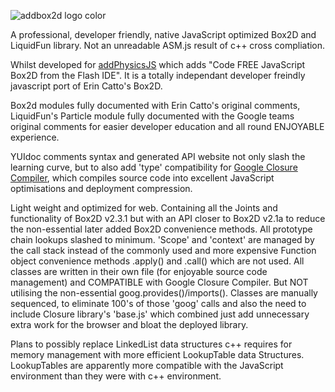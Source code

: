 ![addbox2d logo color](https://cloud.githubusercontent.com/assets/8098454/12345206/c4156d7c-bb99-11e5-961a-69064c6aae31.png)

A professional, developer friendly, native JavaScript optimized Box2D and LiquidFun library.
Not an unreadable ASM.js result of c++ cross compliation.

Whilst developed for [addPhysicsJS](https://github.com/SmartArtsStudio/addPhysicsJS) which adds "Code FREE JavaScript Box2D
from the Flash IDE". It is a totally independant developer freindly javascript port of Erin Catto's Box2D.

Box2d modules fully documented with Erin Catto's original comments, LiquidFun's Particle module fully documented with the 
Google teams original comments for easier developer education and all round ENJOYABLE experience.

YUIdoc comments syntax and generated API website not only slash the learning curve, but to also add 'type' compatibility 
for [Google Closure Compiler](https://github.com/google/closure-compiler), which compiles source code into excellent JavaScript optimisations and deployment compression.

Light weight and optimized for web. Containing all the Joints and functionality of Box2D v2.3.1 but with an API closer 
to Box2D v2.1a to reduce the non-essential later added Box2D convenience methods. All prototype chain lookups 
slashed to minimum. 'Scope' and 'context' are managed by the call stack instead of the commonly used and more expensive 
Function object convenience methods .apply() and .call() which are not used. All classes are written in their own file 
(for enjoyable source code management) and COMPATIBLE with Google Closure Compiler. But NOT utilising the non-essential
goog.provides()/imports(). Classes are manually sequenced, to eliminate 100's of those 'goog' calls and also the need to
include Closure library's 'base.js' which combined just add unnecessary extra work for the browser and bloat the deployed
library.

Plans to possibly replace LinkedList data structures c++ requires for memory management with more efficient LookupTable data
Structures. LookupTables are apparently more compatible with the JavaScript environment than they were with c++ environment.
